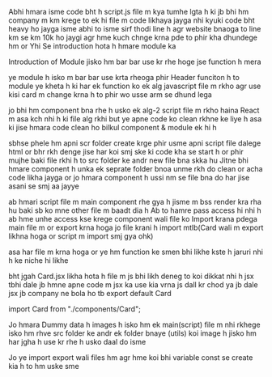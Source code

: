 <!-- AJ bnayge sbse phele header ko  -->
Abhi hmara isme code bht h script.js file m kya tumhe lgta h ki jb bhi hm company m km krege to ek hi file m code likhaya jayga nhi kyuki code bht heavy ho jayga isme abhi to isme sirf thodi line h agr website bnaoga to line km se km 10k ho jaygi agr hme kuch chnge krna pde to phir kha dhundege hm or Yhi Se introduction hota h hmare module ka

Introduction of  Module jisko hm bar bar use kr rhe hoge 
jse function h mera 
<!-- function Footer(){
  return (
    <div className="flex justify-center items-center mt-10 mb-10">
      <img src="https://assets.myntassets.com/w_980,c_limit,fl_progressive,dpr_2.0/assets/images/2025/OCTOBER/11/IwuJRLGq_003414bb3a5a4030bec6aca0d6d8f55a.jpg" className="w-[80%]"/>
    </div>
  )
} --> ye module h isko m bar bar use krta rheoga phir Header funciton h to module ye kheta h ki har ek function ko ek alg javascript file m rkho agr use kisi card m change krna h to phir wo usse arm se dhund lega
jo bhi hm component bna rhe h usko ek alg-2 script file m rkho haina
React m asa kch nhi h ki file alg rkhi but ye apne code ko clean rkhne ke liye h asa ki jise hmara code clean ho bilkul component & module ek hi h 

sbhse phele hm apni scr folder create krge phir usme apni script file dalege html or bhr rkh denge jise har koi smj ske ki code kha se start h or phir mujhe baki file rkhi h to src folder ke andr new file bna skka hu
Jitne bhi hmare component h unka ek seprate folder bnoa unme rkh do clean or acha code likha jayga or jo hmara component h ussi nm se file bna do har jise asani se smj aa jayye

ab hmari script file m main component rhe gya h jisme m bss render kra rha hu baki sb ko mne other file m baadt dia h Ab to hamre pass access hi nhi h ab hme unhe access kse krege component wali file ko 
Import krana pdega main file m or export krna hoga jo file krani h import mtlb(Card wali m export likhna hoga or script m import smj gya ohk)

asa har file m krna hoga or ye hm function ke smen bhi likhe kste h jaruri nhi h ke niche hi likhe 

bht jgah Card.jsx likha hota h file m js bhi likh deneg to koi dikkat nhi h jsx tbhi dale jb hmne apne code m jsx ka use kia vrna js dall kr chod ya jb dale jsx jb company ne bola ho tb 
export default Card

import Card from "./components/Card";

Jo hmara Dummy data h images h isko hm ek main(script) file m nhi rkhege isko hm rhve src folder ke andr ek folder bnaye (utils) koi image h jisko hm har jgha h use kr rhe h usko daal do isme

Jo ye import export wali files hm agr hme koi bhi variable const se create kia h to hm uske sme
<!-- ex : export default const arr = [etc] iss trah se nhi likh skte error dega or ek rule bhi h ek file m sirf ek hi export ho skta h 
export function greet(){  // pr asa likh skte h niche ni likh skte asa likh skte h 
    return <h1>Hello Coder Army</h1>
} suppose men ek ek funciton or creat kia 

function meet(){
    return <h1>Hello Bhaiya</h1>
}
or ab in dono function ki jarurat mujhe script file me h to m unka access kse le paoga m 
script file m asa lege
import {greet,meet} from "./utils/dummy"(jo bhi file name ho) jo hmare normal wale hote h unko hm asa export krate h 

agr koi function access krna or hmne uske agge default kuch nhi lgaya to improt m hme { } ye jarur milege or vse wali unme hoge export default (name)

agr kisi funcition ka nm hme change krna h to uske name ke agge as likh kr dusra nm likh skte ho ye isliye krte h suppose agr uss name ka kuch hua to problem ho jaygi isliye hm iska nm rename kr deta h (as) se 

Question : Why learn React ?
Answer : React most efficient way DOM ko manupulate(HTML file m kuch changes krna ) krta h or mujhe sirf apna UI bnane pr focus krna chiaye

hmne button pr onClick lgaya or usme andr dala ek arraySort callback function or phir wo functio ke andr sort kr dia 
function sortArray(){
    arry.sort((a,b)=>a.Price - b.Price)
    console.log(arry);
}
<button onClick={sortArray}>Sort by Price</button>
ye function to clra h hmara but ye hme UI m abhi show nhi hora console.log m hora h 
UI m update krne ke liye hme useState ka use krna hoga jse class 07 m kia h but ye class 06 h
to useState(arry) current arry dala or uski value dali A m or setA nm ka function bna dia 
or ab Hme Arry ka nm A rkh dia h to map bhi ussi pr lgega or phir mne jse hi mere A m kuch change hoga to setA ko call kr liye asa setA(A) 
but button pr click krne pr ab bhi ye UI m change nhi kra 

Iska rule h jse ki class 07 m useState ne dekha ki count = count + 1 tumhari value change hori h kyuki ye change hoti h isliye iska memory location bhi change hoti h isliye hi change hoti h jbki array m kuch nhi hota
but useState ne dekha ki array(A) to A h ye to jha thi whi h because array hota h heap m store wo bhi as a reference jb wo whi pe h apni location pr to wo change kyu krega phele bhi ussi location pr tha ab bhi whi pe h wo mna kr dega state memory location dekhata h 

isko show kran ke liye mujhe array ka clone bnana pdega tb hoga ye change jiska refererence dusra hoga 
setA(A) iska jgah isne ek dublicate(clone) bna dia jise new memory locatio milge or spread operator se hmne ye bna lia 
setA([...A]) ye location change hui haina isliye A sort ho gya kyuki useState ko chaiye changes wo hua h ab reference se change hokr isliye ab usen change kr dia 

React dobra value ko cahnge nhi krne deta agr koi chez zero h to wo phir se zero nhi krta js asa hi krta h 


jb filterbutton pr click krge to wo hmar sbse phle setA(B) ye execute hoga or phir call krega App wale function ko phir jo bhi value hmari filter hokr ayi wo use state m cli jaygi or useState arry wo filter hua data A ko bhej degi or phir yha pr hmara data update hora h A m wha cla jyga or show hoga phir display pr

jo bhi value hme yha pr update krvani h 
let [A,setA] = useState(arry)
  function sortArray(){
    A.sort((a,b)=>a.Price - b.Price)
    setA([...A])
}
function sortFilter(){
 const B =  arry.filter((value)=>value.Price>699)
  setA(B) // wo yha se bhi ho skti h yha pr pass kr skte ho agli bar wo value ispe hi update hogi ro sbhi lgah B ki hi value change hogi 
}

